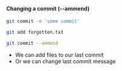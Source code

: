#### Changing a commit (**--ammend**)
```bash
git commit -m 'some commit'

git add forgotten.txt

git commit --ammend

```
- We can add files to our last commit
- Or we can change last commit message